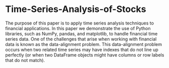# Time-Series-Analysis-of-Stocks


The purpose of this paper is to apply time series analysis techniques to financial applications. In this paper we demonstrate the use of Python libraries, such as NumPy, pandas, and matplotlib, to handle financial time series data. One of the challenges that arise when working with financial data is known as the data-alignment problem. This data-alignment problem occurs when two related time series may have indexes that do not line up perfectly (or when two DataFrame objects might have columns or row labels that do not match).
